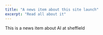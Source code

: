 ```yaml
---
title: "A news item about this site launch"
excerpt: "Read all about it"
---
```


This is a news item about AI at sheffield
